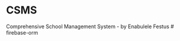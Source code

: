 # CSMS
Comprehensive School Management System - by Enabulele Festus
#   f i r e b a s e - o r m  
 